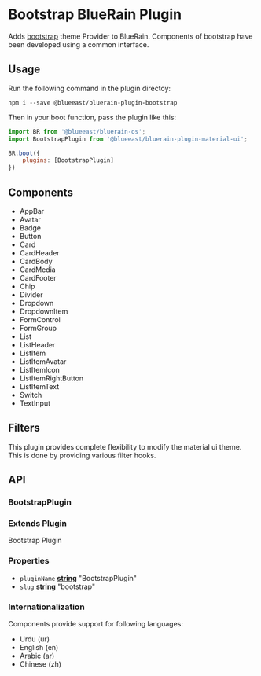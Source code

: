 # Bootstrap BlueRain Plugin

Adds [bootstrap](http://getbootstrap.com) theme Provider to BlueRain.
Components of bootstrap have been developed using a common interface.

## Usage

Run the following command in the plugin directoy:

```shell
npm i --save @blueeast/bluerain-plugin-bootstrap
```

Then in your boot function, pass the plugin like this:

```javascript
import BR from '@blueeast/bluerain-os';
import BootstrapPlugin from '@blueeast/bluerain-plugin-material-ui';

BR.boot({
    plugins: [BootstrapPlugin]
})
```

## Components

- AppBar
- Avatar
- Badge
- Button
- Card
- CardHeader
- CardBody
- CardMedia
- CardFooter
- Chip
- Divider
- Dropdown
- DropdownItem
- FormControl
- FormGroup
- List
- ListHeader
- ListItem
- ListItemAvatar
- ListItemIcon
- ListItemRightButton
- ListItemText
- Switch
- TextInput

## Filters

This plugin provides complete flexibility to modify the material ui theme. This is done by providing various filter hooks.

## API

<!-- Generated by documentation.js. Update this documentation by updating the source code. -->

### BootstrapPlugin

### **Extends Plugin**

Bootstrap Plugin

### **Properties**

- `pluginName` **[string](https://developer.mozilla.org/en-US/docs/Web/JavaScript/Reference/Global_Objects/String)** "BootstrapPlugin"
- `slug` **[string](https://developer.mozilla.org/en-US/docs/Web/JavaScript/Reference/Global_Objects/String)** "bootstrap"

### **Internationalization**

Components provide support for following languages:

- Urdu (ur)
- English (en)
- Arabic (ar)
- Chinese (zh)